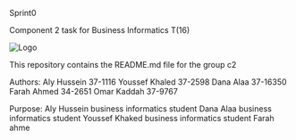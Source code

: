 Sprint0

Component 2 task for Business Informatics T(16)

![Logo](https://c2gps.com/)



This repository contains the README.md file for the group c2 


Authors:
Aly Hussein 37-1116
Youssef Khaled 37-2598
Dana Alaa 37-16350
Farah Ahmed 34-2651
Omar Kaddah 37-9767


Purpose:
Aly Hussein business informatics student 
Dana Alaa business informatics student 
Youssef Khaked business informatics student
Farah ahme

 
